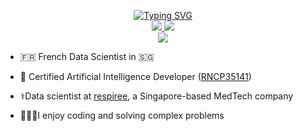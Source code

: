 <p align="center">
<a href="https://github.com/timfilhol96">
    <img src="https://readme-typing-svg.demolab.com?font=Georgia&size=18&duration=2000&pause=100&multiline=true&width=500&height=80&lines=Timothee+Filhol;Data+Scientist+%7C+Artificial+Intelligence+Developer;Master's+in+Management+@+ESCP+Business+School" alt="Typing SVG" />
</a>
<br/>
<a href="https://www.linkedin.com/in/timothee-filhol/">
    <img src="https://img.shields.io/badge/-Linkedin-blue?style=flat-square&logo=linkedin">
</a>
<a href="mailto:timotheefilhol@gmail.com">
    <img src="https://img.shields.io/badge/-Email-red?style=flat-square&logo=gmail&logoColor=white">
</a>
<br/> 

<!-- <a href="https://github.com/timfilhol96">
    <img src="https://github-readme-stats.vercel.app/api?username=timfilhol96&show_icons=true&count_private=true&show_icons=true&hide_border=true&hide_title=true&card_width=300px&hide_rank=true&bg_color=00000000&theme=dracula">
</a> -->

<a href="https://github.com/timfilhol96">
    <img src="https://github-stats-alpha.vercel.app/api?username=timfilhol96&cc=22272e&tc=37BCF6&ic=fff&bc=0000">
</a>

</p>

* 🇫🇷 French Data Scientist in 🇸🇬

* 🤖 Certified Artificial Intelligence Developer ([RNCP35141](https://www.francecompetences.fr/recherche/rncp/35141/))

* ⚕️Data scientist at [respiree](https://www.respiree.com/), a Singapore-based MedTech company

* 👨🏻‍💻I enjoy coding and solving complex problems
